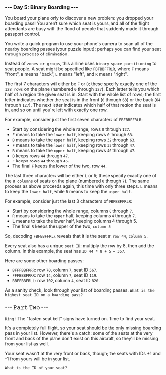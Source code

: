 ### --- Day 5:  Binary Boarding ---

You board your plane only to discover a new problem: you dropped your boarding pass! You aren't sure which seat is yours, and all of the flight attendants are busy with the flood of people that suddenly made it through passport control.

You write a quick program to use your phone's camera to scan all of the nearby boarding passes (your puzzle input); perhaps you can find your seat through process of elimination.

Instead of `zones or groups`, this airline uses `binary space partitioning` to seat people. A seat might be specified like `FBFBBFFRLR`, where `F` means "front", `B` means "back", `L` means "left", and `R` means "right".

The first 7 characters will either be `F` or `B`; these specify exactly one of the `128 rows` on the plane (numbered `0` through `127`). Each letter tells you which half of a region the given seat is in. Start with the whole list of rows; the first letter indicates whether the seat is in the front (`0` through `63`) or the back (`64` through `127`). The next letter indicates which half of that region the seat is in, and so on until you're left with exactly one row.

For example, consider just the first seven characters of `FBFBBFFRLR`:

- Start by considering the whole range, rows `0` through `127`.
- `F` means to take the `lower half`, keeping rows `0` through `63`.
- `B` means to take the `upper half`, keeping rows `32` through `63`.
- `F` means to take the `lower half`, keeping rows `32` through `47`.
- `B` means to take the `upper half`, keeping rows `40` through `47`.
- `B` keeps rows `44` through `47`.
- `F` keeps rows `44` through `45`.
- The final `F` keeps the lower of the two, row `44`.

The last three characters will be either `L` or `R`; these specify exactly one of the `8 columns` of seats on the plane (numbered `0` through `7`). The same process as above proceeds again, this time with only three steps. `L` means to keep the `lower half`, while `R` means to keep the `upper half`.

For example, consider just the last 3 characters of `FBFBBFFRLR`:

- Start by considering the whole range, columns `0` through `7`.
- `R` means to take the `upper` half, keeping columns `4` through `7`.
- L means to take the lower half, keeping columns 4 through 5.
- The final `R` keeps the upper of the two, `column 5`.

So, decoding `FBFBBFFRLR` reveals that it is the seat at `row 44`, `column 5`.

Every seat also has a unique `seat ID`: multiply the row by 8, then add the column. In this example, the seat has `ID 44 * 8 + 5 = 357`.

Here are some other boarding passes:

- `BFFFBBFRRR`: row `70`, column `7`, seat ID `567`.
- `FFFBBBFRRR`: row `14`, column `7`, seat ID `119`.
- `BBFFBBFRLL`: row `102`, column `4`, seat ID `820`.

As a sanity check, look through your list of boarding passes. `What is the highest seat ID on a boarding pass?`

### --- 𝙿𝚊𝚛𝚝 𝚃𝚠𝚘 ---

`Ding!` The "fasten seat belt" signs have turned on. Time to find your seat.

It's a completely full flight, so your seat should be the only missing boarding pass in your list. However, there's a catch: some of the seats at the very front and back of the plane don't exist on this aircraft, so they'll be missing from your list as well.

Your seat wasn't at the very front or back, though; the seats with IDs +1 and -1 from yours will be in your list.

`What is the ID of your seat?`
